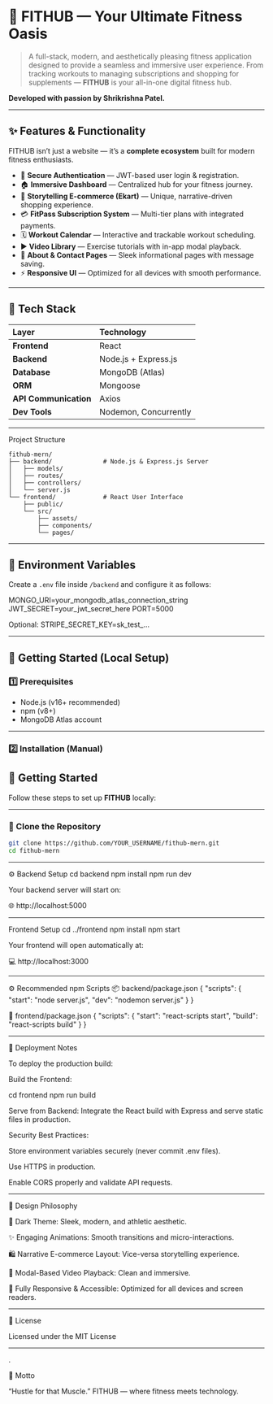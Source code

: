# 💪 FITHUB — Your Ultimate Fitness Oasis

> A full-stack, modern, and aesthetically pleasing fitness application designed to provide a seamless and immersive user experience. From tracking workouts to managing subscriptions and shopping for supplements — **FITHUB** is your all-in-one digital fitness hub.

**Developed with passion by Shrikrishna Patel.**

---

## ✨ Features & Functionality

FITHUB isn’t just a website — it’s a **complete ecosystem** built for modern fitness enthusiasts.

- 🔐 **Secure Authentication** — JWT-based user login & registration.
- 🏠 **Immersive Dashboard** — Centralized hub for your fitness journey.
- 🛒 **Storytelling E-commerce (Ekart)** — Unique, narrative-driven shopping experience.
- 💳 **FitPass Subscription System** — Multi-tier plans with integrated payments.
- 🗓️ **Workout Calendar** — Interactive and trackable workout scheduling.
- ▶️ **Video Library** — Exercise tutorials with in-app modal playback.
- 👤 **About & Contact Pages** — Sleek informational pages with message saving.
- ⚡ **Responsive UI** — Optimized for all devices with smooth performance.

---

## 🚀 Tech Stack

| Layer | Technology |
|:------|:------------|
| **Frontend** | React |
| **Backend** | Node.js + Express.js |
| **Database** | MongoDB (Atlas) |
| **ORM** | Mongoose |
| **API Communication** | Axios |
| **Dev Tools** | Nodemon, Concurrently |

---

Project Structure

```
fithub-mern/
├── backend/              # Node.js & Express.js Server
│   ├── models/
│   ├── routes/
│   ├── controllers/
│   └── server.js
└── frontend/             # React User Interface
    ├── public/
    └── src/
        ├── assets/
        ├── components/
        └── pages/
```

---

## 🧩 Environment Variables

Create a `.env` file inside `/backend` and configure it as follows:

MONGO_URI=your_mongodb_atlas_connection_string
JWT_SECRET=your_jwt_secret_here
PORT=5000

Optional: STRIPE_SECRET_KEY=sk_test_...


---

## 🏁 Getting Started (Local Setup)

### 1️⃣ Prerequisites
- Node.js (v16+ recommended)
- npm (v8+)
- MongoDB Atlas account

---

### 2️⃣ Installation (Manual)

## 🏁 Getting Started

Follow these steps to set up **FITHUB** locally:

---

### 🧰 Clone the Repository

```bash
git clone https://github.com/YOUR_USERNAME/fithub-mern.git
cd fithub-mern

```
---

⚙️ Backend Setup
cd backend
npm install
npm run dev

Your backend server will start on:

🌐 http://localhost:5000

---

Frontend Setup
cd ../frontend
npm install
npm start


Your frontend will open automatically at:

💻 http://localhost:3000

---

⚙️ Recommended npm Scripts
📦 backend/package.json
{
  "scripts": {
    "start": "node server.js",
    "dev": "nodemon server.js"
  }
}

🎨 frontend/package.json
{
  "scripts": {
    "start": "react-scripts start",
    "build": "react-scripts build"
  }
}

---

🚀 Deployment Notes

To deploy the production build:

Build the Frontend:

cd frontend
npm run build


Serve from Backend:
Integrate the React build with Express and serve static files in production.

Security Best Practices:

Store environment variables securely (never commit .env files).

Use HTTPS in production.

Enable CORS properly and validate API requests.

---

🎨 Design Philosophy

🖤 Dark Theme: Sleek, modern, and athletic aesthetic.

✨ Engaging Animations: Smooth transitions and micro-interactions.

🛍️ Narrative E-commerce Layout: Vice-versa storytelling experience.

🎥 Modal-Based Video Playback: Clean and immersive.

📱 Fully Responsive & Accessible: Optimized for all devices and screen readers.

---

🧾 License

Licensed under the MIT License

---
.

💬 Motto

“Hustle for that Muscle.”
FITHUB — where fitness meets technology.

